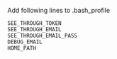 Add following lines to .bash_profile

```
SEE_THROUGH_TOKEN
SEE_THROUGH_EMAIL
SEE_THROUGH_EMAIL_PASS
DEBUG_EMAIL
HOME_PATH

```
